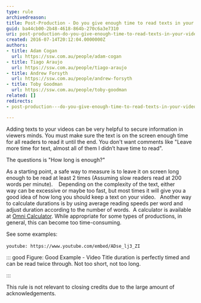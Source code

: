 ```yaml
---
type: rule
archivedreason: 
title: Post-Production - Do you give enough time to read texts in your videos?
guid: ba44cb00-2b48-4618-864b-270c6a3e7310
uri: post-production-do-you-give-enough-time-to-read-texts-in-your-videos
created: 2016-07-14T20:12:04.0000000Z
authors:
- title: Adam Cogan
  url: https://ssw.com.au/people/adam-cogan
- title: Tiago Araujo
  url: https://ssw.com.au/people/tiago-araujo
- title: Andrew Forsyth
  url: https://ssw.com.au/people/andrew-forsyth
- title: Toby Goodman
  url: https://ssw.com.au/people/toby-goodman
related: []
redirects:
- post-production---do-you-give-enough-time-to-read-texts-in-your-videos

---
```


Adding texts to your videos can be very helpful to secure information in viewers minds. You must make sure the text is on the screen enough time for all readers to read it until the end. You don't want comments like "Leave more time for text, almost all of them I didn’t have time to read". 

<!--endintro-->

The questions is "How long is enough?"

As a starting point, a safe way to measure is to leave it on screen long enough to be read at least 2 times (Assuming slow readers read at 200 words per minute). 
 
Depending on the complexity of the text, either way can be excessive or maybe too fast, but most times it will give you a good idea of how long you should keep a text on your video.
 
Another way to calculate durations is by using average reading speeds per word and adjust duration according to the number of words.  A calculator is available at [Omni Calculator](https&#58;//www.omnicalculator.com/everyday-life/words-per-minute). While appropriate for some types of productions, in general, this can become too time-consuming.

See some examples:


`youtube: https://www.youtube.com/embed/ADse_lj3_ZI`
 

::: good
Figure: Good Example - Video Title duration is perfectly timed and can be read twice through. Not too short, not too long. 

:::



This rule is not relevant to closing credits due to the large amount of acknowledgements.
